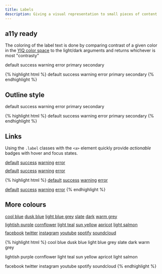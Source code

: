 ```yaml
---
title: Labels
description: Giving a visual representation to small pieces of content
---
```


## a11y ready

The coloring of the label text is done by comparing contrast of a given color in the [YIQ color space](https://en.wikipedia.org/wiki/YIQ) to the light/dark arguments and returns whichever is most "contrasty"

<div class="fp-example">
	<span class="label">default</span>
	<span class="label label--success">success</span>
	<span class="label label--warning">warning</span>
	<span class="label label--error">error</span>
	<span class="label label--primary">primary</span>
	<span class="label label--secondary">secondary</span>
</div>

{% highlight html %}
<span class="label">default</span>
<span class="label label--success">success</span>
<span class="label label--warning">warning</span>
<span class="label label--error">error</span>
<span class="label label--primary">primary</span>
<span class="label label--secondary">secondary</span>
{% endhighlight %}

## Outline style

<div class="fp-example">
	<span class="label label--outline">default</span>
	<span class="label label--success label--outline">success</span>
	<span class="label label--warning label--outline">warning</span>
	<span class="label label--error label--outline">error</span>
	<span class="label label--primary label--outline">primary</span>
	<span class="label label--secondary label--outline">secondary</span>
</div>

{% highlight html %}
<span class="label label--outline">default</span>
<span class="label label--success label--outline">success</span>
<span class="label label--warning label--outline">warning</span>
<span class="label label--error label--outline">error</span>
<span class="label label--primary label--outline">primary</span>
<span class="label label--secondary label--outline">secondary</span>
{% endhighlight %}

## Links

Using the `.label` classes with the `<a>` element quickly provide *actionable* badges with hover and focus states.

<div class="fp-example">
	<div>
		<a href="#" class="label">default</a>
		<a href="#" class="label label--success">success</a>
		<a href="#" class="label label--warning">warning</a>
		<a href="#" class="label label--error">error</a>
	</div>
	<div style="margin-top: 10px;">
		<a href="#" class="label label--outline">default</a>
		<a href="#" class="label label--success label--outline">success</a>
		<a href="#" class="label label--warning label--outline">warning</a>
		<a href="#" class="label label--error label--outline">error</a>
	</div>
</div>

{% highlight html %}
<a href="#" class="label">default</a>
<a href="#" class="label label--success">success</a>
<a href="#" class="label label--warning">warning</a>
<a href="#" class="label label--error">error</a>

<a href="#" class="label label--outline">default</a>
<a href="#" class="label label--success label--outline">success</a>
<a href="#" class="label label--warning label--outline">warning</a>
<a href="#" class="label label--error label--outline">error</a>
{% endhighlight %}

## More colours

<div class="fp-example">
	<div>
		<a href="#" class="label label--coolblue">cool blue</a>
		<a href="#" class="label label--duskblue">dusk blue</a>
		<a href="#" class="label label--lightbluegrey">light blue grey</a>
		<a href="#" class="label label--slate">slate</a>
		<a href="#" class="label label--dark">dark</a>
		<a href="#" class="label label--warmgrey">warm grey</a>
	</div>
	<div style="margin-top: 10px;">
		<a href="#" class="label label--lightishpurple">lightish purple</a>
		<a href="#" class="label label--cornflower">cornflower</a>
		<a href="#" class="label label--lightteal">light teal</a>
		<a href="#" class="label label--sunyellow">sun yellow</a>
		<a href="#" class="label label--apricot">apricot</a>
		<a href="#" class="label label--lightsalmon">light salmon</a>
	</div>
	<div style="margin-top: 10px;">
		<a href="#" class="label label--facebook">facebook</a>
		<a href="#" class="label label--twitter">twitter</a>
		<a href="#" class="label label--instagram">instagram</a>
		<a href="#" class="label label--youtube">youtube</a>
		<a href="#" class="label label--spotify">spotify</a>
		<a href="#" class="label label--soundcloud">soundcloud</a>
	</div>
</div>

{% highlight html %}
<span class="label label--coolblue">cool blue</span>
<span class="label label--duskblue">dusk blue</span>
<span class="label label--lightbluegrey">light blue grey</span>
<span class="label label--slate">slate</span>
<span class="label label--dark">dark</span>
<span class="label label--warmgrey">warm grey</span>

<span class="label label--lightishpurple">lightish purple</span>
<span class="label label--cornflower">cornflower</span>
<span class="label label--lightteal">light teal</span>
<span class="label label--sunyellow">sun yellow</span>
<span class="label label--apricot">apricot</span>
<span class="label label--lightsalmon">light salmon</span>

<span class="label label--facebook">facebook</span>
<span class="label label--twitter">twitter</span>
<span class="label label--instagram">instagram</span>
<span class="label label--youtube">youtube</span>
<span class="label label--spotify">spotify</span>
<span class="label label--soundcloud">soundcloud</span>
{% endhighlight %}

